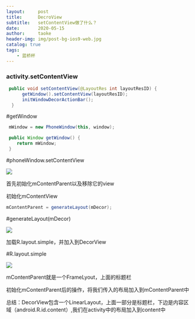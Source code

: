 ```yaml
---
layout:     post
title:      DecroView
subtitle:   setContentView做了什么？
date:       2020-05-15
author:     taoke
header-img: img/post-bg-ios9-web.jpg
catalog: true
tags:
    - 蓝桥杯
---
```


### activity.setContentView

```java
 public void setContentView(@LayoutRes int layoutResID) {
      getWindow().setContentView(layoutResID);
      initWindowDecorActionBar();
  }
```



#getWindow

```java
 mWindow = new PhoneWindow(this, window);

 public Window getWindow() {
    return mWindow;
 }
```



#phoneWindow.setContentView

![](http://ww1.sinaimg.cn/large/006nB4gFgy1geszorm0s7j30kq0lp0u8.jpg)



首先初始化mContentParent以及移除它的view

初始化mContentView

```java
mContentParent = generateLayout(mDecor); 
```

#generateLayout(mDecor)

![](http://ww1.sinaimg.cn/large/006nB4gFgy1gesyycwik2j30ks02v74d.jpg)

加载R.layout.simple，并加入到DecorView

#R.layout.simple

![](http://ww1.sinaimg.cn/large/006nB4gFgy1gesz0t4ygyj30kp09j0tl.jpg)



mContentParent就是一个FrameLyout，上面的标题栏

初始化mContentParent后的操作，将我们传入的布局加入到mContentParent中

总结：DecorView包含一个LinearLayout，上面一部分是标题栏，下边是内容区域（android.R.id.content）,我们在activity中的布局加入到content中